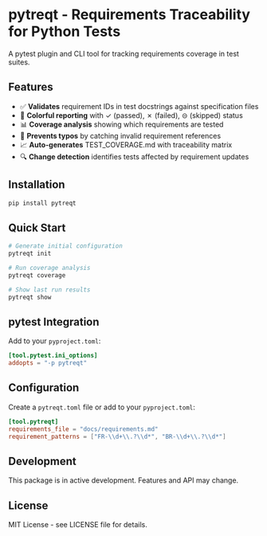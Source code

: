 # pytreqt - Requirements Traceability for Python Tests

A pytest plugin and CLI tool for tracking requirements coverage in test suites.

## Features

- ✅ **Validates** requirement IDs in test docstrings against specification files
- 🎨 **Colorful reporting** with ✓ (passed), ✗ (failed), ⊝ (skipped) status
- 📊 **Coverage analysis** showing which requirements are tested
- 🚫 **Prevents typos** by catching invalid requirement references
- 📈 **Auto-generates** TEST_COVERAGE.md with traceability matrix
- 🔍 **Change detection** identifies tests affected by requirement updates

## Installation

```bash
pip install pytreqt
```

## Quick Start

```bash
# Generate initial configuration
pytreqt init

# Run coverage analysis
pytreqt coverage

# Show last run results
pytreqt show
```

## pytest Integration

Add to your `pyproject.toml`:

```toml
[tool.pytest.ini_options]
addopts = "-p pytreqt"
```

## Configuration

Create a `pytreqt.toml` file or add to your `pyproject.toml`:

```toml
[tool.pytreqt]
requirements_file = "docs/requirements.md"
requirement_patterns = ["FR-\\d+\\.?\\d*", "BR-\\d+\\.?\\d*"]
```

## Development

This package is in active development. Features and API may change.

## License

MIT License - see LICENSE file for details.